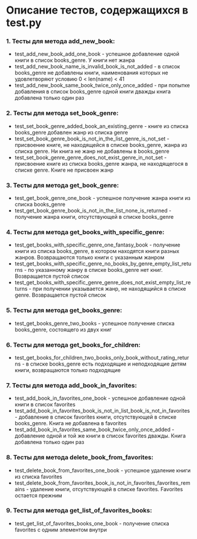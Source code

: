 # Описание тестов, содержащихся в test.py

### 1. Тесты для метода add_new_book:
 - test_add_new_book_add_one_book - успешное добавление одной книги в список books_genre. У книги нет жанра
 - test_add_new_book_name_is_invalid_book_is_not_added - в список books_genre не добавлены книги, наименования которых не удовлетворяют условию 0 < len(name) < 41
 - test_add_new_book_same_book_twice_only_once_added - при попытке добавления в список books_genre одной книги дважды книга добавлена только один раз

### 2. Тесты для метода set_book_genre:
 - test_set_book_genre_added_book_an_existing_genre - книге из списка books_genre добавлен жанр из списка genre
 - test_set_book_genre_book_is_not_in_the_list_genre_is_not_set - присвоение книге, не находящейся в списке books_genre, жанра из списка genre. Ни книга не жанр не добавлены в books_genre
 - test_set_book_genre_genre_does_not_exist_genre_in_not_set - присвоение книге из списка books_genre жанра, не находящегося в списке genre. Книге не присвоен жанр

### 3. Тесты для метода get_book_genre:
 - test_get_book_genre_one_book - успешное получение жанра книги из списка books_genre
 - test_get_book_genre_book_is_not_in_the_list_none_is_returned - получение жанра книги, отсутствующей в списке books_genre

### 4. Тесты для метода get_books_with_specific_genre:
 - test_get_books_with_specific_genre_one_fantasy_book - получение книги из списка books_genre, в котором находятся книги разных жанров. Возвращаются только книги с указанным жанром
 - test_get_books_with_specific_genre_no_books_by_genre_empty_list_returns - по указанному жанру в списке books_genre нет книг. Возвращается пустой список
 - test_get_books_with_specific_genre_genre_does_not_exist_empty_list_returns - при получении указывается жанр, не находящийся в списке genre. Возвращается пустой список

### 5. Тесты для метода get_books_genre:
 - test_get_books_genre_two_books - успешное получение списка books_genre, состоящего из двух книг

### 6. Тесты для метода get_books_for_children:
 - test_get_books_for_children_two_books_only_book_without_rating_returns - в списке books_genre есть подходящие и неподходящие детям книги, возвращаются только подходящие

### 7. Тесты для метода add_book_in_favorites:
 - test_add_book_in_favorites_one_book - успешное добавление одной книги в список favorites
 - test_add_book_in_favorites_book_is_not_in_list_book_is_not_in_favorites - добавление в список favorites книги, отсутствующей в списке books_genre. Книга не добавлена в favorites
 - test_add_book_in_favorites_same_book_twice_only_once_added - добавление одной и той же книги в список favorites дважды. Книга добавлена только один раз

### 8. Тесты для метода delete_book_from_favorites:
 - test_delete_book_from_favorites_one_book - успешное удаление книги из списка favorites
 - test_delete_book_from_favorites_book_is_not_in_favorites_favorites_remains - удаление книги, отсутствующей в списке favorites. Favorites остается прежним

### 9. Тесты для метода get_list_of_favorites_books:
 - test_get_list_of_favorites_books_one_book - получение списка favorites с одним элементом внутри